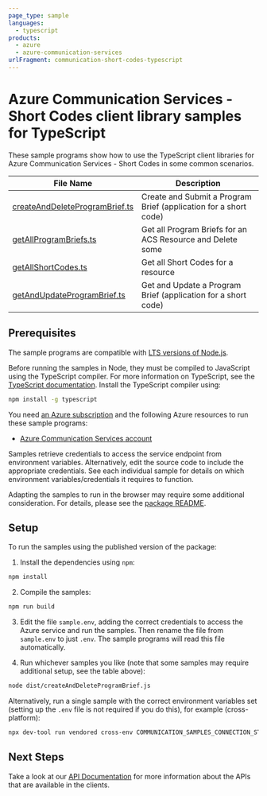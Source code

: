 ```yaml
---
page_type: sample
languages:
  - typescript
products:
  - azure
  - azure-communication-services
urlFragment: communication-short-codes-typescript
---
```


# Azure Communication Services - Short Codes client library samples for TypeScript

These sample programs show how to use the TypeScript client libraries for Azure Communication Services - Short Codes in some common scenarios.

| **File Name**                                                 | **Description**                                                  |
| ------------------------------------------------------------- | ---------------------------------------------------------------- |
| [createAndDeleteProgramBrief.ts][createanddeleteprogrambrief] | Create and Submit a Program Brief (application for a short code) |
| [getAllProgramBriefs.ts][getallprogrambriefs]                 | Get all Program Briefs for an ACS Resource and Delete some       |
| [getAllShortCodes.ts][getallshortcodes]                       | Get all Short Codes for a resource                               |
| [getAndUpdateProgramBrief.ts][getandupdateprogrambrief]       | Get and Update a Program Brief (application for a short code)    |

## Prerequisites

The sample programs are compatible with [LTS versions of Node.js](https://github.com/nodejs/release#release-schedule).

Before running the samples in Node, they must be compiled to JavaScript using the TypeScript compiler. For more information on TypeScript, see the [TypeScript documentation][typescript]. Install the TypeScript compiler using:

```bash
npm install -g typescript
```

You need [an Azure subscription][freesub] and the following Azure resources to run these sample programs:

- [Azure Communication Services account][createinstance_azurecommunicationservicesaccount]

Samples retrieve credentials to access the service endpoint from environment variables. Alternatively, edit the source code to include the appropriate credentials. See each individual sample for details on which environment variables/credentials it requires to function.

Adapting the samples to run in the browser may require some additional consideration. For details, please see the [package README][package].

## Setup

To run the samples using the published version of the package:

1. Install the dependencies using `npm`:

```bash
npm install
```

2. Compile the samples:

```bash
npm run build
```

3. Edit the file `sample.env`, adding the correct credentials to access the Azure service and run the samples. Then rename the file from `sample.env` to just `.env`. The sample programs will read this file automatically.

4. Run whichever samples you like (note that some samples may require additional setup, see the table above):

```bash
node dist/createAndDeleteProgramBrief.js
```

Alternatively, run a single sample with the correct environment variables set (setting up the `.env` file is not required if you do this), for example (cross-platform):

```bash
npx dev-tool run vendored cross-env COMMUNICATION_SAMPLES_CONNECTION_STRING="<communication samples connection string>" node dist/createAndDeleteProgramBrief.js
```

## Next Steps

Take a look at our [API Documentation][apiref] for more information about the APIs that are available in the clients.

[createanddeleteprogrambrief]: https://github.com/Azure/azure-sdk-for-js/blob/main/sdk/communication/communication-short-codes/samples/v1/typescript/src/createAndDeleteProgramBrief.ts
[getallprogrambriefs]: https://github.com/Azure/azure-sdk-for-js/blob/main/sdk/communication/communication-short-codes/samples/v1/typescript/src/getAllProgramBriefs.ts
[getallshortcodes]: https://github.com/Azure/azure-sdk-for-js/blob/main/sdk/communication/communication-short-codes/samples/v1/typescript/src/getAllShortCodes.ts
[getandupdateprogrambrief]: https://github.com/Azure/azure-sdk-for-js/blob/main/sdk/communication/communication-short-codes/samples/v1/typescript/src/getAndUpdateProgramBrief.ts
[apiref]: https://docs.microsoft.com/javascript/api/
[freesub]: https://azure.microsoft.com/free/
[createinstance_azurecommunicationservicesaccount]: https://docs.microsoft.com/azure/communication-services/quickstarts/create-communication-resource
[package]: https://github.com/Azure/azure-sdk-for-js/tree/main/sdk/communication/communication-short-codes/README.md
[typescript]: https://www.typescriptlang.org/docs/home.html
